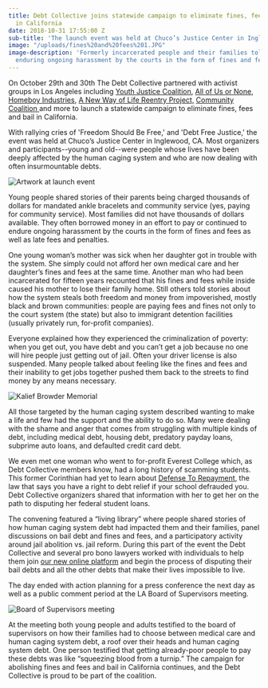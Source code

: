 ```yaml
---
title: Debt Collective joins statewide campaign to eliminate fines, fees and bail
  in California
date: 2018-10-31 17:55:00 Z
sub-title: 'The launch event was held at Chuco’s Justice Center in Inglewood, CA '
image: "/uploads/fines%20and%20fees%201.JPG"
image-description: 'Formerly incarcerated people and their families told stories of
  enduring ongoing harassment by the courts in the form of fines and fees. '
---
```


On October 29th and 30th The Debt Collective partnered with activist groups in Los Angeles including [Youth Justice Coalition](http://www.youth4justice.org/), [All of Us or None](https://www.prisonerswithchildren.org/our-projects/allofus-or-none/), [Homeboy Industries](https://www.homeboyindustries.org/), 
[A New Way of Life Reentry Project,](http://anewwayoflife.org/) [Community Coalition ](http://cocosouthla.org/)and more to launch a statewide campaign to eliminate fines, fees and bail in California. 

With rallying cries of 'Freedom Should Be Free,' and 'Debt Free Justice,' the event was held at Chuco’s Justice Center in Inglewood, CA. Most organizers and participants--young and old--were people whose lives have been deeply affected by the human caging system and who are now dealing with often insurmountable debts. 

![Artwork at launch event](/uploads/fines%20and%20fees%207.JPG)

Young people shared stories of their parents being charged thousands of dollars for mandated ankle bracelets and community service (yes, paying for community service). Most families did not have thousands of dollars available. They often borrowed money in an effort to pay or continued to endure ongoing harassment by the courts in the form of fines and fees as well as late fees and penalties. 

One young woman’s mother was sick when her daughter got in trouble with the system. She simply could not afford her own medical care and her daughter’s fines and fees at the same time. Another man who had been incarcerated for fifteen years recounted that his fines and fees while inside caused his mother to lose their family home. Still others told stories about how the system steals both freedom and money from impoverished, mostly black and brown communities: people are paying fees and fines not only to the court system (the state) but also to immigrant detention facilities (usually privately run, for-profit companies). 

Everyone explained how they experienced the criminalization of poverty: when you get out, you have debt and you can’t get a job because no one will hire people just getting out of jail. Often your driver license is also suspended. Many people talked about feeling like the fines and fees and their inability to get jobs together pushed them back to the streets to find money by any means necessary. 

![Kalief Browder Memorial](/uploads/fines%20and%20fees%204.JPG)

All those targeted by the human caging system described wanting to make a life and few had the support and the ability to do so. Many were dealing with the shame and anger that comes from struggling with multiple kinds of debt, including medical debt, housing debt, predatory payday loans, subprime auto loans, and defaulted credit card debt. 

We even met one woman who went to for-profit Everest College which, as Debt Collective members know, had a long history of scamming students. This former Corinthian had yet to learn about [Defense To Repayment](https://tools.debtcollective.org/defense-to-repayment), the law that says you have a right to debt relief if your school defrauded you. Debt Collective organizers shared that information with her to get her on the path to disputing her federal student loans. 

The convening featured a “living library” where people shared stories of how human caging system debt had impacted them and their families, panel discussions on bail debt and fines and fees, and a participatory activity around jail abolition vs. jail reform. During this part of the event the Debt Collective and several pro bono lawyers worked with individuals to help them join [our new online platform](debtcollective.org) and begin the process of disputing their bail debts and all the other debts that make their lives impossible to live. 

The day ended with action planning for a press conference the next day as well as a public comment period at the LA Board of Supervisors meeting. 

![Board of Supervisors meeting](/uploads/fines%20and%20fees%203.JPG)

At the meeting both young people and adults testified to the board of supervisors on how their families had to choose between medical care and human caging system debt, a roof over their heads and human caging system debt. One person testified that getting already-poor people to pay these debts was like “squeezing blood from a turnip.” 
The campaign for abolishing fines and fees and bail in California continues, and the Debt Collective is proud to be part of the coalition. 

